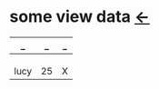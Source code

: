 # some view data  [←](../../index.md)

| _ | _ | _ |
|:---:|:---:|:---:|
| []() | []() | []() |
| []() | []() | []() |
| []() | []() | []() |
| lucy | 25 | X |
